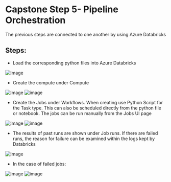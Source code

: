 # Capstone Step 5- Pipeline Orchestration
The previous steps are connected to one another by using Azure Databricks

## Steps:
- Load the corresponding python files into Azure Databricks

![image](https://github.com/user-attachments/assets/8d407348-263c-465a-822f-66de0ac5900b)

- Create the compute under Compute

![image](https://github.com/user-attachments/assets/00072e1d-a837-416b-827b-e70c5703ecc6)
![image](https://github.com/user-attachments/assets/b0ae6440-30f8-4495-aa65-c227e7d27744)

- Create the Jobs under Workflows. When creating use Python Script for the Task type. This can also be scheduled directly from the python file or notebook. The jobs can be run manually from the Jobs UI page

![image](https://github.com/user-attachments/assets/914559af-a152-4a06-8efb-dba907b63576)
![image](https://github.com/user-attachments/assets/65f9df51-f349-4176-8dfd-80375cd82800)

- The results of past runs are shown under Job runs. If there are failed runs, the reason for failure can be examined within the logs kept by Databricks

![image](https://github.com/user-attachments/assets/63703a3c-642d-48ce-99ff-1d14ec6a72ae)

- In the case of failed jobs:

![image](https://github.com/user-attachments/assets/f45ae323-2f17-40d8-9443-ed1b4801652b)
![image](https://github.com/user-attachments/assets/c32a4d3a-b48c-4189-b7b2-af4e2d527547)


